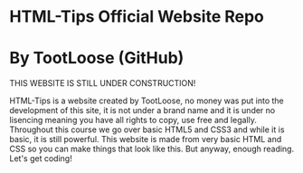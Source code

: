 # HTML-Tips Official Website Repo
# By TootLoose (GitHub)
THIS WEBSITE IS STILL UNDER CONSTRUCTION!

HTML-Tips is a website created by TootLoose, no money was put into the development of this site, it is not under a brand name and it is under no lisencing meaning you have all rights to copy, use free and legally. Throughout this course we go over basic HTML5 and CSS3 and while it is basic, it is still powerful. This website is made from very basic HTML and CSS so you can make things that look like this. But anyway, enough reading. Let's get coding!
